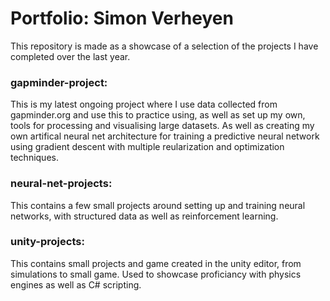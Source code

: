 # Portfolio: Simon Verheyen

This repository is made as a showcase of a selection of the projects I have completed over the last year.

### gapminder-project:

  This is my latest ongoing project where I use data collected from gapminder.org and use this to practice using, as well as        set up my own, tools for processing and visualising large datasets.
  As well as creating my own artifical neural net architecture for training a predictive neural network using gradient descent with multiple reularization and optimization techniques.

### neural-net-projects:

  This contains a few small projects around setting up and training neural networks, with structured data as well as reinforcement learning.

### unity-projects:

  This contains small projects and game created in the unity editor, from simulations to small game. Used to showcase proficiancy with physics engines as well as C# scripting.
